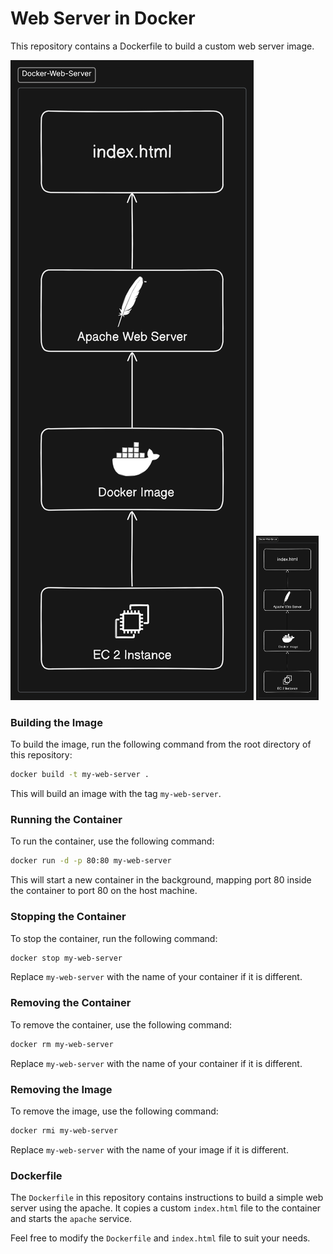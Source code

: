 # Web Server in Docker
This repository contains a Dockerfile to build a custom web server image.

![System Architecture Diagram](https://github.com/aakashgoel2002/Docker-Web-Server/blob/main/SA-Diagram.png?raw=true)
<img src="https://github.com/aakashgoel2002/Docker-Web-Server/blob/main/SA-Diagram.png" alt="System Architecture Diagram" style="width:100px;"/>


### Building the Image
To build the image, run the following command from the root directory of this repository:

```bash
docker build -t my-web-server .
```

This will build an image with the tag `my-web-server`.

### Running the Container
To run the container, use the following command:

```bash
docker run -d -p 80:80 my-web-server
```

This will start a new container in the background, mapping port 80 inside the container to port 80 on the host machine.

### Stopping the Container
To stop the container, run the following command:

```bash
docker stop my-web-server
```

Replace `my-web-server` with the name of your container if it is different.

### Removing the Container
To remove the container, use the following command:

```bash
docker rm my-web-server
```

Replace `my-web-server` with the name of your container if it is different.

### Removing the Image
To remove the image, use the following command:

```bash
docker rmi my-web-server
```
Replace `my-web-server` with the name of your image if it is different.

### Dockerfile
The `Dockerfile` in this repository contains instructions to build a simple web server using the apache. It copies a custom `index.html` file to the container and starts the `apache` service.

Feel free to modify the `Dockerfile` and `index.html` file to suit your needs.

